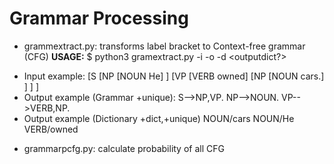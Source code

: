 # Grammar Processing

* grammextract.py: transforms label bracket to Context-free grammar (CFG)
<b>USAGE:</b> $ python3 gramextract.py -i <inputfile> -o <outputfile> -d <outputdict?>
- Input example: [S [NP [NOUN He] ] [VP [VERB owned] [NP [NOUN cars.] ] ] ]
- Output example (Grammar +unique):
    S-->NP,VP.
    NP-->NOUN.
    VP-->VERB,NP.
- Output example (Dictionary +dict,+unique)
    NOUN/cars
    NOUN/He
    VERB/owned

* grammarpcfg.py: calculate probability of all CFG